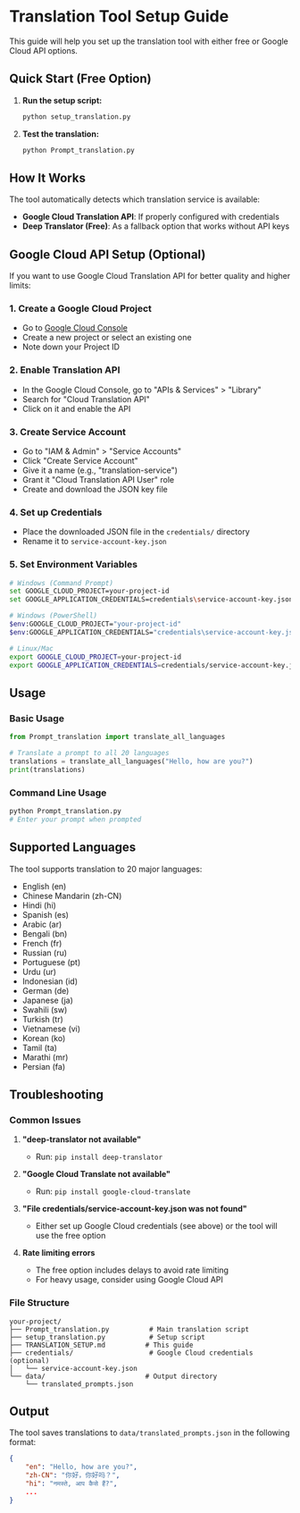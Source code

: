 # Translation Tool Setup Guide

This guide will help you set up the translation tool with either free or Google Cloud API options.

## Quick Start (Free Option)

1. **Run the setup script:**
   ```bash
   python setup_translation.py
   ```

2. **Test the translation:**
   ```bash
   python Prompt_translation.py
   ```

## How It Works

The tool automatically detects which translation service is available:
- **Google Cloud Translation API**: If properly configured with credentials
- **Deep Translator (Free)**: As a fallback option that works without API keys

## Google Cloud API Setup (Optional)

If you want to use Google Cloud Translation API for better quality and higher limits:

### 1. Create a Google Cloud Project
- Go to [Google Cloud Console](https://console.cloud.google.com/)
- Create a new project or select an existing one
- Note down your Project ID

### 2. Enable Translation API
- In the Google Cloud Console, go to "APIs & Services" > "Library"
- Search for "Cloud Translation API"
- Click on it and enable the API

### 3. Create Service Account
- Go to "IAM & Admin" > "Service Accounts"
- Click "Create Service Account"
- Give it a name (e.g., "translation-service")
- Grant it "Cloud Translation API User" role
- Create and download the JSON key file

### 4. Set up Credentials
- Place the downloaded JSON file in the `credentials/` directory
- Rename it to `service-account-key.json`

### 5. Set Environment Variables
```bash
# Windows (Command Prompt)
set GOOGLE_CLOUD_PROJECT=your-project-id
set GOOGLE_APPLICATION_CREDENTIALS=credentials\service-account-key.json

# Windows (PowerShell)
$env:GOOGLE_CLOUD_PROJECT="your-project-id"
$env:GOOGLE_APPLICATION_CREDENTIALS="credentials\service-account-key.json"

# Linux/Mac
export GOOGLE_CLOUD_PROJECT=your-project-id
export GOOGLE_APPLICATION_CREDENTIALS=credentials/service-account-key.json
```

## Usage

### Basic Usage
```python
from Prompt_translation import translate_all_languages

# Translate a prompt to all 20 languages
translations = translate_all_languages("Hello, how are you?")
print(translations)
```

### Command Line Usage
```bash
python Prompt_translation.py
# Enter your prompt when prompted
```

## Supported Languages

The tool supports translation to 20 major languages:
- English (en)
- Chinese Mandarin (zh-CN)
- Hindi (hi)
- Spanish (es)
- Arabic (ar)
- Bengali (bn)
- French (fr)
- Russian (ru)
- Portuguese (pt)
- Urdu (ur)
- Indonesian (id)
- German (de)
- Japanese (ja)
- Swahili (sw)
- Turkish (tr)
- Vietnamese (vi)
- Korean (ko)
- Tamil (ta)
- Marathi (mr)
- Persian (fa)

## Troubleshooting

### Common Issues

1. **"deep-translator not available"**
   - Run: `pip install deep-translator`

2. **"Google Cloud Translate not available"**
   - Run: `pip install google-cloud-translate`

3. **"File credentials/service-account-key.json was not found"**
   - Either set up Google Cloud credentials (see above) or the tool will use the free option

4. **Rate limiting errors**
   - The free option includes delays to avoid rate limiting
   - For heavy usage, consider using Google Cloud API

### File Structure
```
your-project/
├── Prompt_translation.py          # Main translation script
├── setup_translation.py           # Setup script
├── TRANSLATION_SETUP.md          # This guide
├── credentials/                   # Google Cloud credentials (optional)
│   └── service-account-key.json
└── data/                         # Output directory
    └── translated_prompts.json
```

## Output

The tool saves translations to `data/translated_prompts.json` in the following format:
```json
{
    "en": "Hello, how are you?",
    "zh-CN": "你好，你好吗？",
    "hi": "नमस्ते, आप कैसे हैं?",
    ...
}
```

